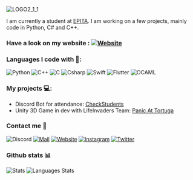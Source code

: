 ![LOGO2_1_1](https://user-images.githubusercontent.com/14821642/130301893-7d7ebc12-37b3-41bb-bab0-c1e21bf87a19.gif)

I am currently a student at [EPITA](https://www.epita.fr).
I am working on a few projects, mainly code in Python, C# and C++.

### Have a look on my website : [![Website](https://img.shields.io/badge/Website-red?style=for-the-badge)](https://renaud-dov.devers.me/)

### Languages I code with 🎯:
![Python](https://img.shields.io/badge/-Python-yellow?style=for-the-badge&logo=python)
![C++](https://img.shields.io/badge/-C++-red?style=for-the-badge&logo=c%2B%2B)
![C](https://img.shields.io/badge/-C-purple?style=for-the-badge&logo=c&logoColor=white)
![Csharp](https://img.shields.io/badge/-C%23-green?style=for-the-badge&logo=C-Sharp)
![Swift](https://img.shields.io/badge/-Swift-orange?style=for-the-badge&logo=swift&logoColor=white)
![Flutter](https://img.shields.io/badge/-Flutter-blue?style=for-the-badge&logo=flutter&logoColor=white)
![OCAML](https://img.shields.io/badge/-Ocaml-orange?color=cc4100&style=for-the-badge&logo=ocaml&logoColor=white)


### My projects 💻:
- Discord Bot for attendance: [CheckStudents](https://github.com/Renaud-Dov/CheckStudents)
- Unity 3D Game in dev with LifeInvaders Team: [Panic At Tortuga](https://github.com/LifeInvaders/game)

### Contact me 📢
![Discord](https://img.shields.io/badge/Discord-BugBear%230817-blue?style=for-the-badge&logo=discord&logoColor=white)
[![Mail](https://img.shields.io/badge/Mail-dov@chavers.org-yellowgreen?style=for-the-badge&logo=Mail.Ru&logoColor=white)](mailto:dov@chavers.org)
[![Website](https://img.shields.io/badge/Website-renaud--dov.devers.me-red?style=for-the-badge)](https://renaud-dov.devers.me/)
[![Instagram](https://img.shields.io/badge/Instagram-dov__devers.pub-purple?style=for-the-badge&logo=Instagram&logoColor=white)](https://www.instagram.com/dov_devers.pub/)
[![Twitter](https://img.shields.io/badge/Twitter-dov__chavers-lightblue?style=for-the-badge&logo=Instagram&logoColor=white)](https://twitter.com/dov_chavers/)

### Github stats 📊
![Stats](https://github-readme-stats.vercel.app/api?username=Renaud-Dov&show_icons=true&bg_color=45,e6930e,a61127&title_color=fff&text_color=fff&icon_color=fff)
![Languages Stats](https://github-readme-stats.vercel.app/api/top-langs/?username=Renaud-Dov&show_icons=true&bg_color=45,e6930e,a61127&title_color=fff&text_color=fff&icon_color=fff&layout=compact)
